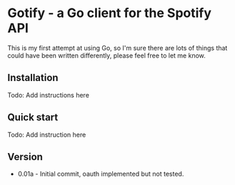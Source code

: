 # Gotify - a Go client for the Spotify API

This is my first attempt at using Go, so I'm sure there are lots of things that could have been written differently, please feel free to let me know.

## Installation 
Todo: Add instructions here

## Quick start
Todo: Add instruction here

## Version
- 0.01a - Initial commit, oauth implemented but not tested.
